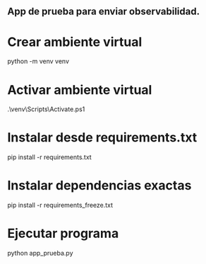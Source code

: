 ## App de prueba para enviar observabilidad.

# Crear ambiente virtual
python -m venv venv

# Activar ambiente virtual
.\venv\Scripts\Activate.ps1

# Instalar desde requirements.txt
pip install -r requirements.txt

# Instalar dependencias exactas
pip install -r requirements_freeze.txt

# Ejecutar programa
python app_prueba.py
